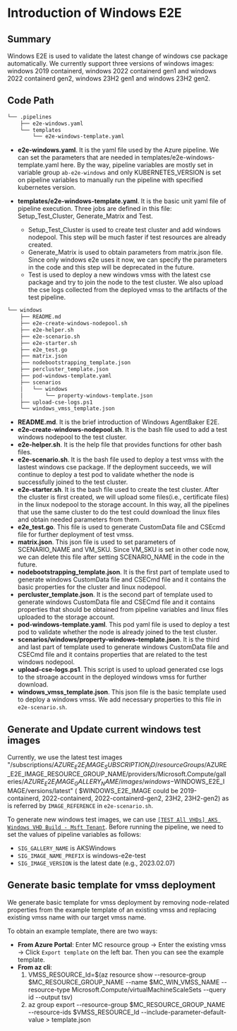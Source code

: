 # Introduction of Windows E2E

## Summary

Windows E2E is used to validate the latest change of windows cse package automatically. We currently support three
versions of windows images: windows 2019 containerd, windows 2022 containerd gen1 and windows 2022 containerd gen2,
windows 23H2 gen1 and windows 23H2 gen2.

## Code Path

```bash
└── .pipelines
    ├── e2e-windows.yaml
    └── templates
        └── e2e-windows-template.yaml
```

- **e2e-windows.yaml**. It is the yaml file used by the Azure pipeline. We can set the parameters that are needed in
  templates/e2e-windows-template.yaml here. By the way, pipeline variables are mostly set in variable
  group `ab-e2e-windows` and only KUBERNETES_VERSION is set on pipeline variables to manually run the pipeline with
  specified kubernetes version.

- **templates/e2e-windows-template.yaml**. It is the basic unit yaml file of pipeline execution. Three jobs are defined
  in this file: Setup_Test_Cluster, Generate_Matrix and Test.
    - Setup_Test_Cluster is used to create test cluster and add windows nodepool. This step will be much faster if test
      resources are already created.
    - Generate_Matrix is used to obtain parameters from matrix.json file. Since only windows e2e uses it now, we can
      specify the parameters in the code and this step will be deprecated in the future.
    - Test is used to deploy a new windows vmss with the latest cse package and try to join the node to the test
      cluster. We also upload the cse logs collected from the deployed vmss to the artifacts of the test pipeline.

```bash
└── windows
    ├── README.md
    ├── e2e-create-windows-nodepool.sh
    ├── e2e-helper.sh
    ├── e2e-scenario.sh
    ├── e2e-starter.sh
    ├── e2e_test.go
    ├── matrix.json
    ├── nodebootstrapping_template.json
    ├── percluster_template.json
    ├── pod-windows-template.yaml
    ├── scenarios
    │   └── windows
    │       └── property-windows-template.json
    ├── upload-cse-logs.ps1
    └── windows_vmss_template.json
```

- **README.md**. It is the brief introduction of Windows AgentBaker E2E.
- **e2e-create-windows-nodepool.sh**. It is the bash file used to add a test windows nodepool to the test cluster.
- **e2e-helper.sh**. It is the help file that provides functions for other bash files.
- **e2e-scenario.sh**. It is the bash file used to deploy a test vmss with the lastest windows cse package. If the
  deployment succeeds, we will continue to deploy a test pod to validate whether the node is successfully joined to the
  test cluster.
- **e2e-starter.sh**. It is the bash file used to create the test cluster. After the cluster is first created, we will
  upload some files(i.e., certificate files) in the linux nodepool to the storage account. In this way, all the
  pipelines that use the same cluster to do the test could download the linux files and obtain needed parameters from
  them.
- **e2e_test.go**. This file is used to generate CustomData file and CSEcmd file for further deployment of test vmss.
- **matrix.json**. This json file is used to set parameters of SCENARIO_NAME and VM_SKU. Since VM_SKU is set in other
  code now, we can delete this file after setting SCENARIO_NAME in the code in the future.
- **nodebootstrapping_template.json**. It is the first part of template used to generate windows CustomData file and
  CSECmd file and it contains the basic properties for the cluster and linux nodepool.
- **percluster_template.json**. It is the second part of template used to generate windows CustomData file and CSECmd
  file and it contains properties that should be obtained from pipeline variables and linux files uploaded to the
  storage account.
- **pod-windows-template.yaml**. This pod yaml file is used to deploy a test pod to validate whether the node is already
  joined to the test cluster.
- **scenarios/windows/property-windows-template.json**. It is the third and last part of template used to generate
  windows CustomData file and CSECmd file and it contains properties that are related to the test windows nodepool.
- **upload-cse-logs.ps1**. This script is used to upload generated cse logs to the stroage account in the deployed
  windows vmss for further download.
- **windows_vmss_template.json**. This json file is the basic template used to deploy a windows vmss. We add necessary
  properties to this file in `e2e-scenario.sh`.

## Generate and Update current windows test images

Currently, we use the latest test images "/subscriptions/$AZURE_E2E_IMAGE_SUBSCRIPTION_ID/resourceGroups/$AZURE_E2E_IMAGE_RESOURCE_GROUP_NAME/providers/Microsoft.Compute/galleries/$AZURE_E2E_IMAGE_GALLERY_NAME/images/windows-$WINDOWS_E2E_IMAGE/versions/latest" (
$WINDOWS_E2E_IMAGE could be 2019-containerd, 2022-containerd, 2022-containerd-gen2, 23H2, 23H2-gen2) as is referred
by `IMAGE_REFERENCE` in `e2e-scenario.sh`.

To generate new windows test images, we can
use [`[TEST All VHDs] AKS Windows VHD Build - Msft Tenant`](https://msazure.visualstudio.com/CloudNativeCompute/_build?definitionId=210712&_a=summary).
Before running the pipeline, we need to set the values of pipeline variables as follows:

- `SIG_GALLERY_NAME` is AKSWindows
- `SIG_IMAGE_NAME_PREFIX` is windows-e2e-test
- `SIG_IMAGE_VERSION` is the latest date (e.g., 2023.02.07)

## Generate basic template for vmss deployment

We generate basic template for vmss deployment by removing node-related properties from the example template of an
existing vmss and replacing existing vmss name with our target vmss name.

To obtain an example template, there are two ways:

- **From Azure Portal**:
  Enter MC resource group -> Enter the existing vmss -> Click `Export template` on the left bar. Then you can see the
  example template.
- **From az cli**:
    1. VMSS_RESOURCE_Id=$(az resource show --resource-group $MC_RESOURCE_GROUP_NAME --name $MC_WIN_VMSS_NAME
       --resource-type Microsoft.Compute/virtualMachineScaleSets --query id --output tsv)
    1. az group export --resource-group $MC_RESOURCE_GROUP_NAME --resource-ids $VMSS_RESOURCE_Id
       --include-parameter-default-value > template.json
